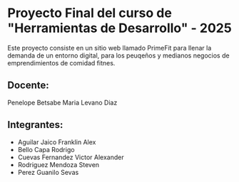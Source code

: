  # Proyecto Final del curso de "Herramientas de Desarrollo" - 2025
Este proyecto consiste en un sitio web llamado PrimeFit para llenar la demanda de un entorno digital, para los peuqeños y medianos negocios de emprendimientos de comidad fitnes.


## Docente:
Penelope Betsabe Maria Levano Diaz 


## Integrantes:
- Aguilar Jaico Franklin Alex
- Bello Capa Rodrigo
- Cuevas Fernandez Victor Alexander
- Rodriguez Mendoza Steven
- Perez Guanilo Sevas
